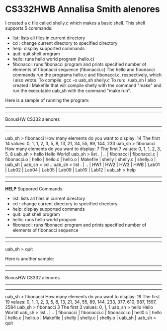 # CS332HWB Annalisa Smith alenores
I created a c file called shelly.c which makes a basic shell. This shell supports 5 commands:
- list: lists all files in current directory
- cd <directory>: change current directory to specified directory
- help: display supported commands
- quit: quit shell program
- hello: runs hello world program (hello.c)
- fibonacci: runs fibonacci program and prints specified number of elements of fibonacci sequence (fibonacci.c)
The hello and fibonacci commands run the programs hello.c and fibonacci.c, respectively, which I also wrote.
To compile: gcc -o uab_sh shelly.c
To run: ./uab_sh
I also created I Makefile that will compile shelly with the command "make" and run the executable uab_sh with the command "make run".
  
Here is a sample of running the program:
  
******************
******************
BonusHW CS332
alenores
******************
******************
uab_sh > fibonacci
How many elements do you want to display: 14
The first 14 values: 0, 1, 1, 2, 3, 5, 8, 13, 21, 34, 55, 89, 144, 233
uab_sh > fibonacci
How many elements do you want to display: 7
The first 7 values: 0, 1, 1, 2, 3, 5, 8
uab_sh > hello
Hello World!
uab_sh > list
. | .. | fibonacci | fibonacci.c | fibonacci.o | hello | hello.c | hello.o | Makefile | shelly | shelly.c | shelly.o | uab_sh |
uab_sh > cd ..
uab_sh > list
. | .. | HW1 | HW2 | HW3 | HWB | Lab01 | Lab02 | Lab04 | Lab05 | Lab09 | Lab10 | Lab12 |
uab_sh > help

******************
******************
****HELP****
Suppored Commands:
- list: lists all files in current directory
- cd <directory>: change current directory to specified directory
- help: display supported commands
- quit: quit shell program
- hello: runs hello world program
- fibonacci: runs fibonacci program and prints specified number of elements of fibonacci sequence
******************
******************

uab_sh > quit
  
Here is another sample:
  
******************
******************
BonusHW CS332
alenores
******************
******************
uab_sh > fibonacci
How many elements do you want to display: 19
The first 19 values: 0, 1, 1, 2, 3, 5, 8, 13, 21, 34, 55, 89, 144, 233, 377, 610, 987, 1597, 2584
uab_sh > fibonacci 3
The first 3 values: 0, 1, 1
uab_sh > hello
Hello World!
uab_sh > list
. | .. | fibonacci | fibonacci.c | fibonacci.o | hell0.c | hello | hello.c | hello.o | Makefile | shelly | shelly.c | shelly.o | uab_sh |
uab_sh > quit
